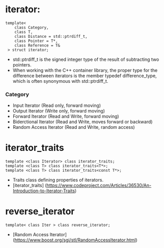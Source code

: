 # iterator:
    template<
        class Category,
        class T,
        class Distance = std::ptrdiff_t,
        class Pointer = T*,
        class Reference = T&
     > struct iterator;
- std::ptrdiff_t is the signed integer type of the result of subtracting two pointers.
- When working with the C++ container library, the proper type for the difference between iterators is the member typedef difference_type, which is often synonymous with std::ptrdiff_t.
### Category 
- Input Iterator (Read only, forward moving)
- Output Iterator (Write only, forward moving)
- Forward Iterator (Read and Write, forward moving)
- Biderctional Iterator (Read and Write, moves forward or backward)
- Random Access Iterator (Read and Write, random access)
# iterator_traits
    template <class Iterator> class iterator_traits;
    template <class T> class iterator_traits<T*>;
    template <class T> class iterator_traits<const T*>;
- Traits class defining properties of iterators.
- [iterator_traits] (https://www.codeproject.com/Articles/36530/An-Introduction-to-Iterator-Traits)
# reverse_iterator
    template< class Iter > class reverse_iterator;
- [Random Access Iterator] (https://www.boost.org/sgi/stl/RandomAccessIterator.html)